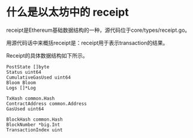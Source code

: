 # 什么是以太坊中的 receipt

receipt是Ethereum基础数据结构的一种，源代码位于core/types/receipt.go。

用源代码话中来概括receipt是：receipt用于表示transaction的结果。

Receipt的具体数据结构如下所示。

    PostState []byte
    Status uint64
    CumulativeGasUsed uint64
    Bloom Bloom
    Logs []*Log

    TxHash common.Hash
    ContractAddress common.Address
    GasUsed uint64

    BlockHash common.Hash
    BlockNumber *big.Int
    TransactionIndex uint
